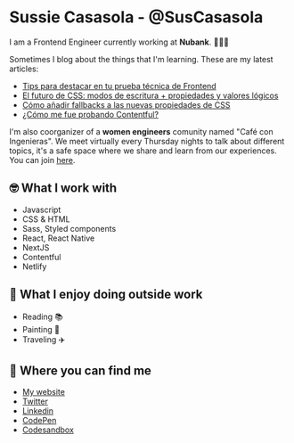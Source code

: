 # Sussie Casasola - @SusCasasola

I am a Frontend Engineer currently working at **Nubank**. 👩🏻‍💻

Sometimes I blog about the things that I'm learning. These are my latest articles:
- [Tips para destacar en tu prueba técnica de Frontend](https://www.sussie.dev/es/blog/tips-para-destacar-en-tu-prueba-tecnica-de-front)
- [El futuro de CSS: modos de escritura + propiedades y valores lógicos](https://www.sussie.dev/es/blog/modos-de-escritura-propiedades-y-valores-logicos)
- [Cómo añadir fallbacks a las nuevas propiedades de CSS](https://www.sussie.dev/es/blog/como-anadir-fallbacks-a-las-nuevas-propiedades-de-css)
- [¿Cómo me fue probando Contentful?](https://www.sussie.dev/es/blog/probando-contentful)

I'm also coorganizer of a **women engineers** comunity named "Café con Ingenieras". We meet virtually every Thursday nights to talk about different topics, it's a safe space where we share and learn from our experiences. You can join [here](https://cafeconingenieras.com/).

## 🤓 What I work with
- Javascript
- CSS & HTML
- Sass, Styled components
- React, React Native
- NextJS
- Contentful
- Netlify

## 💜 What I enjoy doing outside work
- Reading 📚
- Painting 🎨 
- Traveling ✈️ 

## 📍 Where you can find me
- [My website](https://www.sussie.dev/)
- [Twitter](https://twitter.com/SusCasasola)
- [Linkedin](https://www.linkedin.com/in/suscasasola/)
- [CodePen](https://codepen.io/SusCasasola)
- [Codesandbox](https://codesandbox.io/u/SusCasasola)
